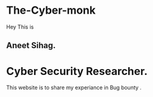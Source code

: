 # The-Cyber-monk
Hey This is 
## Aneet Sihag.
# Cyber Security Researcher.
This website is to share my experiance in Bug bounty .
